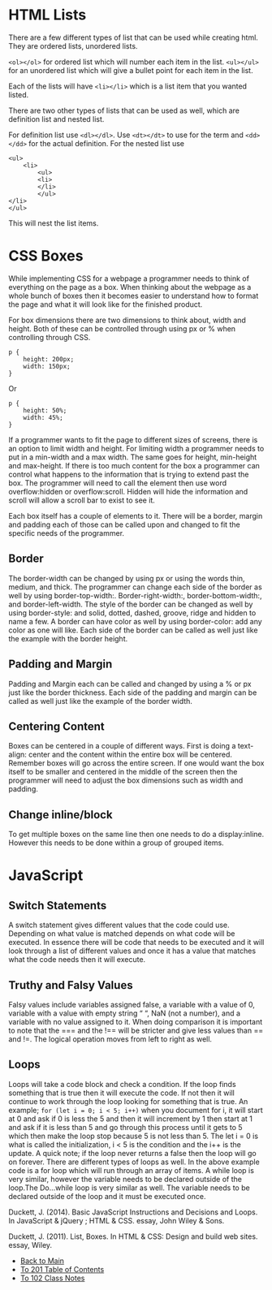 # HTML Lists

There are a few different types of list that can be used while creating html. They are ordered lists, unordered lists.

``` <ol></ol> ``` for ordered list which will number each item in the list.
``` <ul></ul> ``` for an unordered list which will give a bullet point for each item in the list.

Each of the lists will have ``` <li></li> ``` which is a list item that you wanted listed.

There are two other types of lists that can be used as well, which are definition list and nested list.

For definition list use ``` <dl></dl> ```. Use ``` <dt></dt> ``` to use for the term and ``` <dd></dd> ``` for the actual definition.
For the nested list use 
```
<ul>
	<li>
		<ul>
		<li>
		</li>
		</ul>
</li>
</ul>
```
This will nest the list items.

# CSS Boxes

While implementing CSS for a webpage a programmer needs to think of everything on the page as a box. When thinking about the webpage as a whole bunch of boxes then it becomes easier to understand how to format the page and what it will look like for the finished product. 

For box dimensions there are two dimensions to think about, width and height. Both of these can be controlled through using px or % when controlling through CSS.

~~~
p {
	height: 200px;
	width: 150px;
}
~~~
Or
~~~
p {
	height: 50%;
	width: 45%;
}
~~~

If a programmer wants to fit the page to different sizes of screens, there is an option to limit width and height. For limiting width a programmer needs to put in a min-width and a max width.
The same goes for height, min-height and max-height. If there is too much content for the box a programmer can control what happens to the information that is trying to extend past the box. The programmer will need to call the element then use word overflow:hidden or overflow:scroll. Hidden will hide the information and scroll will allow a scroll bar to exist to see it.

Each box itself has a couple of elements to it. There will be a border, margin and padding each of those can be called upon and changed to fit the specific needs of the programmer.

## Border

The border-width can be changed by using px or using the words thin, medium, and thick. The programmer can change each side of the border as well by using border-top-width:. Border-right-width:, border-bottom-width:, and border-left-width.  The style of the border can be changed as well by using border-style: and solid, dotted, dashed, groove, ridge and hidden to name a few. A border can have color as well by using border-color: add any color as one will like. Each side of the border can be called as well just like the example with the border height. 

## Padding and Margin

Padding and Margin each can be called and changed by using a % or px just like the border thickness. Each side of the padding and margin can be called as well just like the example of the border width.

## Centering Content

Boxes can be centered in a couple of different ways. First is doing a text-align: center and the content within the entire box will be centered. Remember boxes will go across the entire screen. If one would want the box itself to be smaller and centered in the middle of the screen then the programmer will need to adjust the box dimensions such as width and padding. 

## Change inline/block

To get multiple boxes on the same line then one needs to do a display:inline. However this needs to be done within a group of grouped items.

# JavaScript

## Switch Statements

A switch statement gives different values that the code could use. Depending on what value is matched depends on what code will be executed. In essence there will be code that needs to be executed and it will look through a list of different values and once it has a value that matches what the code needs then it will execute.

## Truthy and Falsy Values

Falsy values include variables assigned false, a variable with a value of 0, variable with a value with empty string “ “, NaN (not a number), and a variable with no value assigned to it. When doing comparison it is important to note that the === and the !== will be stricter and give less values than == and !=.  The logical operation moves from left to right as well.

## Loops

Loops will take a code block and check a condition. If the loop finds something that is true then it will execute the code. If not then it will continue to work through the loop looking for something that is true. An example;
``` for (let i = 0; i < 5; i++) ``` when you document for i, it will start at 0 and ask if 0 is less the 5 and then it will increment by 1 then start at 1 and ask if it is less than 5 and go through this process until it gets to 5 which then make the loop stop because 5 is not less than 5. The let i = 0 is what is called the initialization, i < 5 is the condition and the i++ is the update. A quick note; if the loop never returns a false then the loop will go on forever. There are different types of loops as well. In the above example code is a for loop which will run through an array of items. A while loop is very similar, however the variable needs to be declared outside of the loop.The Do...while loop is very similar as well. The variable needs to be declared outside of the loop and it must be executed once.

Duckett, J. (2014). Basic JavaScript Instructions and Decisions and Loops. In JavaScript & jQuery ; HTML & CSS. essay, John Wiley & Sons. 

Duckett, J. (2011). List, Boxes. In HTML & CSS: Design and build web sites. essay, Wiley. 

- [Back to Main](README.md)
- [To 201 Table of Contents](class_201_notes.md)
- [To 102 Class Notes](class_102_notes.md)